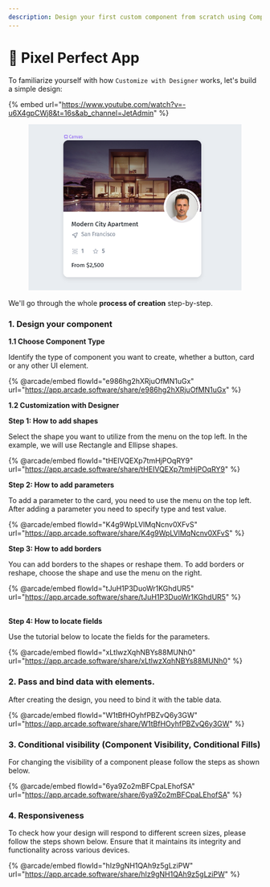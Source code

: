```yaml
---
description: Design your first custom component from scratch using Component Designer
---
```


# 🎨 Pixel Perfect App

To familiarize yourself with how `Customize with Designer` works, let's build a simple design:

{% embed url="https://www.youtube.com/watch?v=-u6X4gpCWj8&t=16s&ab_channel=JetAdmin" %}

<figure><img src="../../.gitbook/assets/image (1) (1) (1) (1) (1) (1) (1) (1) (1) (1) (1) (1) (1) (1) (1) (1) (1) (1).png" alt=""><figcaption></figcaption></figure>

We'll go through the whole **process of creation** step-by-step.&#x20;

### **1. Design your component**&#x20;

**1.1 Choose Component Type**

Identify the type of component you want to create, whether a button, card or any other UI element.

{% @arcade/embed flowId="e986hg2hXRjuOfMN1uGx" url="https://app.arcade.software/share/e986hg2hXRjuOfMN1uGx" %}

**1.2 Customization with Designer**

**Step 1: How to add shapes**

Select the shape you want to utilize from the menu on the top left. In the example, we will use Rectangle and Ellipse shapes.

{% @arcade/embed flowId="tHEIVQEXp7tmHjPOqRY9" url="https://app.arcade.software/share/tHEIVQEXp7tmHjPOqRY9" %}

**Step 2: How to add parameters**

To add a parameter to the card, you need to use the menu on the top left. After adding a parameter you need to specify type and test value.

{% @arcade/embed flowId="K4g9WpLVlMqNcnv0XFvS" url="https://app.arcade.software/share/K4g9WpLVlMqNcnv0XFvS" %}



**Step 3: How to add borders**

You can add borders to the shapes or reshape them. To add borders or reshape, choose the shape and use the menu on the right.

{% @arcade/embed flowId="tJuH1P3DuoWr1KGhdUR5" url="https://app.arcade.software/share/tJuH1P3DuoWr1KGhdUR5" %}

\
**Step 4: How to locate fields**

Use the tutorial below to locate the fields for the parameters.

{% @arcade/embed flowId="xLtlwzXqhNBYs88MUNh0" url="https://app.arcade.software/share/xLtlwzXqhNBYs88MUNh0" %}

### **2. Pass and bind data with elements.**

After creating the design, you need to bind it with the table data.&#x20;

{% @arcade/embed flowId="W1tBfHOyhfPBZvQ6y3GW" url="https://app.arcade.software/share/W1tBfHOyhfPBZvQ6y3GW" %}

### **3. Conditional visibility (Component Visibility, Conditional Fills)**

For changing the visibility of a component please follow the steps as shown below.

{% @arcade/embed flowId="6ya9Zo2mBFCpaLEhofSA" url="https://app.arcade.software/share/6ya9Zo2mBFCpaLEhofSA" %}

### **4. Responsiveness**

To check how your design will respond to different screen sizes, please follow the steps shown below. Ensure that it maintains its integrity and functionality across various devices.

{% @arcade/embed flowId="hIz9gNH1QAh9z5gLziPW" url="https://app.arcade.software/share/hIz9gNH1QAh9z5gLziPW" %}



